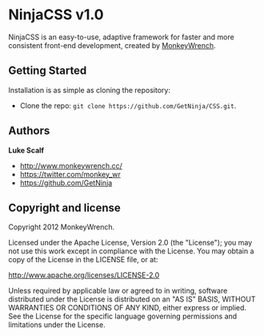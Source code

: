 # NinjaCSS v1.0

NinjaCSS is an easy-to-use, adaptive framework for faster and more consistent front-end development, created by [MonkeyWrench](http://www.monkeywrench.cc/).

## Getting Started

Installation is as simple as cloning the repository:

* Clone the repo: `git clone https://github.com/GetNinja/CSS.git`.

## Authors

**Luke Scalf**

+ http://www.monkeywrench.cc/
+ https://twitter.com/monkey_wr
+ https://github.com/GetNinja

## Copyright and license

Copyright 2012 MonkeyWrench.

Licensed under the Apache License, Version 2.0 (the "License");
you may not use this work except in compliance with the License.
You may obtain a copy of the License in the LICENSE file, or at:

   http://www.apache.org/licenses/LICENSE-2.0

Unless required by applicable law or agreed to in writing, software
distributed under the License is distributed on an "AS IS" BASIS,
WITHOUT WARRANTIES OR CONDITIONS OF ANY KIND, either express or implied.
See the License for the specific language governing permissions and
limitations under the License.
